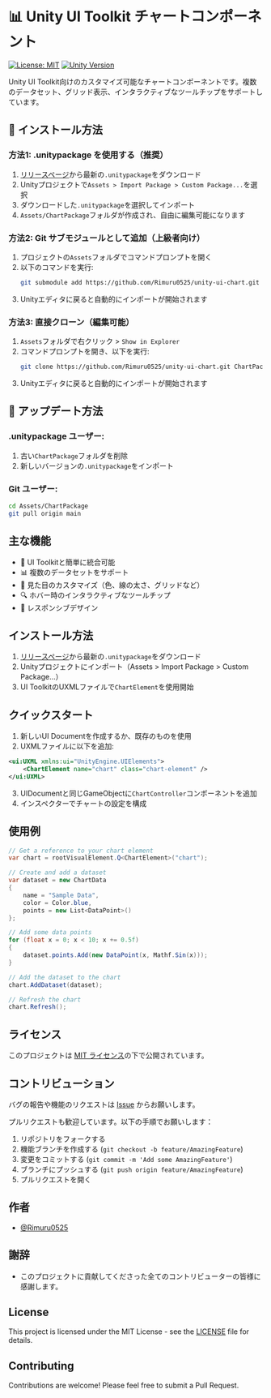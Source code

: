# 📊 Unity UI Toolkit チャートコンポーネント

[![License: MIT](https://img.shields.io/badge/License-MIT-yellow.svg)](https://opensource.org/licenses/MIT)
[![Unity Version](https://img.shields.io/badge/Unity-2021.3%2B-blue.svg)](https://unity.com/)

Unity UI Toolkit向けのカスタマイズ可能なチャートコンポーネントです。複数のデータセット、グリッド表示、インタラクティブなツールチップをサポートしています。

## 🚀 インストール方法

### 方法1: .unitypackage を使用する（推奨）
1. [リリースページ](https://github.com/Rimuru0525/unity-ui-chart/releases)から最新の`.unitypackage`をダウンロード
2. Unityプロジェクトで`Assets > Import Package > Custom Package...`を選択
3. ダウンロードした`.unitypackage`を選択してインポート
4. `Assets/ChartPackage`フォルダが作成され、自由に編集可能になります

### 方法2: Git サブモジュールとして追加（上級者向け）
1. プロジェクトの`Assets`フォルダでコマンドプロンプトを開く
2. 以下のコマンドを実行:
   ```bash
   git submodule add https://github.com/Rimuru0525/unity-ui-chart.git ChartPackage
   ```
3. Unityエディタに戻ると自動的にインポートが開始されます

### 方法3: 直接クローン（編集可能）
1. `Assets`フォルダで右クリック > `Show in Explorer`
2. コマンドプロンプトを開き、以下を実行:
   ```bash
   git clone https://github.com/Rimuru0525/unity-ui-chart.git ChartPackage
   ```
3. Unityエディタに戻ると自動的にインポートが開始されます

## 🔄 アップデート方法

### .unitypackage ユーザー:
1. 古い`ChartPackage`フォルダを削除
2. 新しいバージョンの`.unitypackage`をインポート

### Git ユーザー:
```bash
cd Assets/ChartPackage
git pull origin main
```

## 主な機能

- 🚀 UI Toolkitと簡単に統合可能
- 📊 複数のデータセットをサポート
- 🎨 見た目のカスタマイズ（色、線の太さ、グリッドなど）
- 🔍 ホバー時のインタラクティブなツールチップ
- 📱 レスポンシブデザイン

## インストール方法

1. [リリースページ](https://github.com/Rimuru0525/unity-ui-chart/releases)から最新の`.unitypackage`をダウンロード
2. Unityプロジェクトにインポート（Assets > Import Package > Custom Package...）
3. UI ToolkitのUXMLファイルで`ChartElement`を使用開始

## クイックスタート

1. 新しいUI Documentを作成するか、既存のものを使用
2. UXMLファイルに以下を追加:

```xml
<ui:UXML xmlns:ui="UnityEngine.UIElements">
    <ChartElement name="chart" class="chart-element" />
</ui:UXML>
```

3. UIDocumentと同じGameObjectに`ChartController`コンポーネントを追加
4. インスペクターでチャートの設定を構成

## 使用例

```csharp
// Get a reference to your chart element
var chart = rootVisualElement.Q<ChartElement>("chart");

// Create and add a dataset
var dataset = new ChartData 
{
    name = "Sample Data",
    color = Color.blue,
    points = new List<DataPoint>()
};

// Add some data points
for (float x = 0; x < 10; x += 0.5f)
{
    dataset.points.Add(new DataPoint(x, Mathf.Sin(x)));
}

// Add the dataset to the chart
chart.AddDataset(dataset);

// Refresh the chart
chart.Refresh();
```

## ライセンス

このプロジェクトは [MIT ライセンス](LICENSE)の下で公開されています。

## コントリビューション

バグの報告や機能のリクエストは [Issue](https://github.com/Rimuru0525/unity-ui-chart/issues) からお願いします。

プルリクエストも歓迎しています。以下の手順でお願いします：

1. リポジトリをフォークする
2. 機能ブランチを作成する (`git checkout -b feature/AmazingFeature`)
3. 変更をコミットする (`git commit -m 'Add some AmazingFeature'`)
4. ブランチにプッシュする (`git push origin feature/AmazingFeature`)
5. プルリクエストを開く

## 作者

- [@Rimuru0525](https://github.com/Rimuru0525)

## 謝辞

- このプロジェクトに貢献してくださった全てのコントリビューターの皆様に感謝します。

## License

This project is licensed under the MIT License - see the [LICENSE](LICENSE) file for details.
## Contributing

Contributions are welcome! Please feel free to submit a Pull Request.
